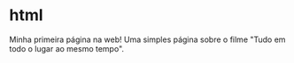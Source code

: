 # html
 Minha primeira página na web!
 Uma simples página sobre o filme "Tudo em todo o lugar ao mesmo tempo".
